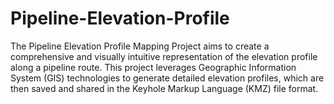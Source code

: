 # Pipeline-Elevation-Profile
 The Pipeline Elevation Profile Mapping Project aims to create a comprehensive and visually intuitive representation of the elevation profile along a pipeline route. This project leverages Geographic Information System (GIS) technologies to generate detailed elevation profiles, which are then saved and shared in the Keyhole Markup Language (KMZ) file format.
